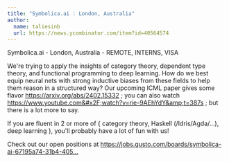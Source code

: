 ```yaml
---
title: "Symbolica.ai : London, Australia"
author:
  name: taliesinb
  url: https://news.ycombinator.com/item?id=40564574
---
```

Symbolica.ai - London, Australia - REMOTE, INTERNS, VISA

We&#x27;re trying to apply the insights of category theory, dependent type theory, and functional programming to deep learning. How do we best equip neural nets with strong inductive biases from these fields to help them reason in a structured way? Our upcoming ICML paper gives some flavor <a href="https:&#x2F;&#x2F;arxiv.org&#x2F;abs&#x2F;2402.15332" rel="nofollow">https:&#x2F;&#x2F;arxiv.org&#x2F;abs&#x2F;2402.15332</a> ; you can also watch <a href="https:&#x2F;&#x2F;www.youtube.com&#x2F;watch?v=rie-9AEhYdY&amp;t=387s" rel="nofollow">https:&#x2F;&#x2F;www.youtube.com&#x2F;watch?v=rie-9AEhYdY&amp;t=387s</a> ; but there is a lot more to say.

If you are fluent in 2 or more of { category theory, Haskell (&#x2F;Idris&#x2F;Agda&#x2F;...), deep learning }, you&#x27;ll probably have a lot of fun with us!

Check out our open positions at <a href="https:&#x2F;&#x2F;jobs.gusto.com&#x2F;boards&#x2F;symbolica-ai-67195a74-31b4-4052-ba18-e859d461808c" rel="nofollow">https:&#x2F;&#x2F;jobs.gusto.com&#x2F;boards&#x2F;symbolica-ai-67195a74-31b4-405...</a>
